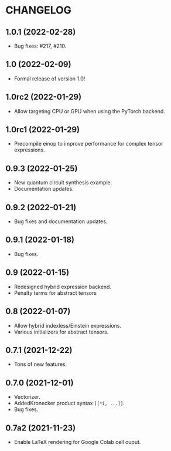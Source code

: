 # CHANGELOG

## 1.0.1 (2022-02-28)

- Bug fixes: #217, #210.

## 1.0 (2022-02-09)

- Formal release of version 1.0!

## 1.0rc2 (2022-01-29)

- Allow targeting CPU or GPU when using the PyTorch backend.

## 1.0rc1 (2022-01-29)

- Precompile einop to improve performance for complex tensor expressions.

## 0.9.3 (2022-01-25)

- New quantum circuit synthesis example.
- Documentation updates.

## 0.9.2 (2022-01-21)

- Bug fixes and documentation updates.

## 0.9.1 (2022-01-18)

- Bug fixes.

## 0.9 (2022-01-15)

- Redesigned hybrid expression backend.
- Penalty terms for abstract tensors

## 0.8 (2022-01-07)

- Allow hybrid indexless/Einstein expressions.
- Various initializers for abstract tensors.

## 0.7.1 (2021-12-22)

- Tons of new features.

## 0.7.0 (2021-12-01)

- Vectorizer.
- AddedKronecker product syntax `[[*i, ...]]`.
- Bug fixes.

## 0.7a2 (2021-11-23)

- Enable LaTeX rendering for Google Colab cell ouput.
